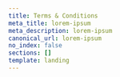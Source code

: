 ```yaml
---
title: Terms & Conditions
meta_title: lorem-ipsum
meta_description: lorem-ipsum
canonical_url: lorem-ipsum
no_index: false
sections: []
template: landing
---
```

